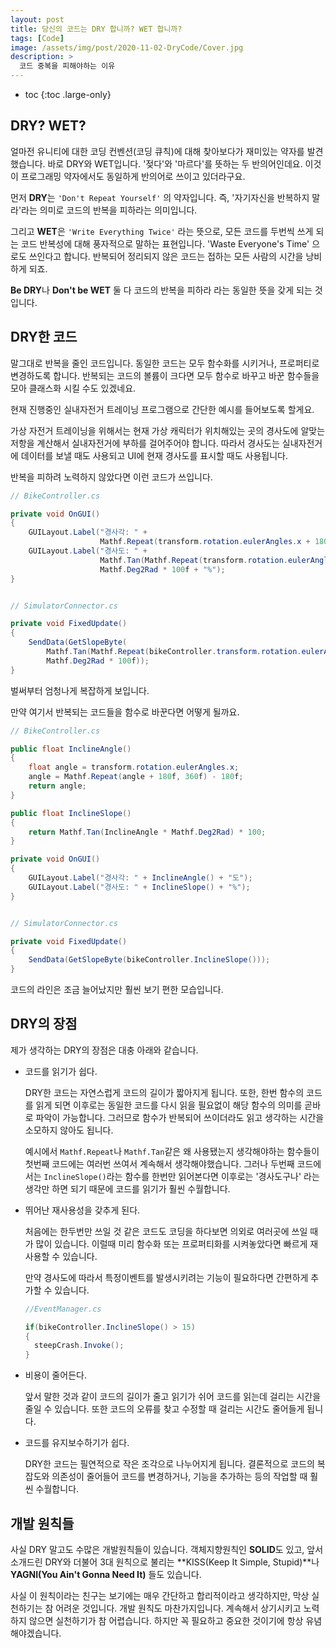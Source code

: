 ```yaml
---
layout: post
title: 당신의 코드는 DRY 합니까? WET 합니까?
tags: [Code]
image: /assets/img/post/2020-11-02-DryCode/Cover.jpg
description: >
  코드 중복을 피해야하는 이유
---
```


* toc
{:toc .large-only}

## DRY? WET?

얼마전 유니티에 대한 코딩 컨벤션(코딩 큐칙)에 대해 찾아보다가 재미있는 약자를 발견했습니다. 바로 DRY와 WET입니다. '젖다'와 '마르다'를 뜻하는 두 반의어인데요. 이것이 프로그래밍 약자에서도 동일하게 반의어로 쓰이고 있더라구요.

먼저 **DRY**는 `'Don't Repeat Yourself'` 의 약자입니다. 즉, '자기자신을 반복하지 말라'라는 의미로 코드의 반복을 피하라는 의미입니다.

그리고 **WET**은 `'Write Everything Twice'` 라는 뜻으로, 모든 코드를 두번씩 쓰게 되는 코드 반복성에 대해 풍자적으로 말하는 표현입니다. 'Waste Everyone's Time' 으로도 쓰인다고 합니다. 반복되어 정리되지 않은 코드는 접하는 모든 사람의 시간을 낭비하게 되죠.

**Be DRY**나 **Don't be WET** 둘 다 코드의 반복을 피하라 라는 동일한 뜻을 갖게 되는 것입니다.

## DRY한 코드

말그대로 반복을 줄인 코드입니다. 동일한 코드는 모두 함수화를 시키거나, 프로퍼티로 변경하도록 합니다. 반복되는 코드의 볼륨이 크다면 모두 함수로 바꾸고 바꾼 함수들을 모아 클래스화 시킬 수도 있겠네요.

현재 진행중인 실내자전거 트레이닝 프로그램으로 간단한 예시를 들어보도록 할게요.

가상 자전거 트레이닝을 위해서는 현재 가상 캐릭터가 위치해있는 곳의 경사도에 알맞는 저항을 계산해서 실내자전거에 부하를 걸어주어야 합니다. 따라서 경사도는 실내자전거에 데이터를 보낼 때도 사용되고 UI에 현재 경사도를 표시할 때도 사용됩니다.

반복을 피하려 노력하지 않았다면 이런 코드가 쓰입니다.

```csharp
// BikeController.cs

private void OnGUI() 
{
	GUILayout.Label("경사각: " + 
                    Mathf.Repeat(transform.rotation.eulerAngles.x + 180f, 360f) - 180f + "도");
	GUILayout.Label("경사도: " + 
                    Mathf.Tan(Mathf.Repeat(transform.rotation.eulerAngles.x + 180f, 360f) - 180f) * 
                    Mathf.Deg2Rad * 100f + "%"); 
}


// SimulatorConnector.cs

private void FixedUpdate() 
{
	SendData(GetSlopeByte(
        Mathf.Tan(Mathf.Repeat(bikeController.transform.rotation.eulerAngles.x + 180f, 360f) - 180f) * 
        Mathf.Deg2Rad * 100f));
}
```

벌써부터 엄청나게 복잡하게 보입니다.

만약 여기서 반복되는 코드들을 함수로 바꾼다면 어떻게 될까요.

```csharp
// BikeController.cs

public float InclineAngle() 
{
	float angle = transform.rotation.eulerAngles.x;
	angle = Mathf.Repeat(angle + 180f, 360f) - 180f;
	return angle;
}

public float InclineSlope()
{
	return Mathf.Tan(InclineAngle * Mathf.Deg2Rad) * 100;
}

private void OnGUI() 
{
	GUILayout.Label("경사각: " + InclineAngle() + "도");
	GUILayout.Label("경사도: " + InclineSlope() + "%"); 
}


// SimulatorConnector.cs

private void FixedUpdate() 
{
	SendData(GetSlopeByte(bikeController.InclineSlope()));
}
```

코드의 라인은 조금 늘어났지만 훨씬 보기 편한 모습입니다.

## DRY의 장점

제가 생각하는 DRY의 장점은 대충 아래와 같습니다.

- 코드를 읽기가 쉽다.

  DRY한 코드는 자연스럽게 코드의 길이가 짧아지게 됩니다. 또한, 한번 함수의 코드를 읽게 되면 이후로는 동일한 코드를 다시 읽을 필요없이 해당 함수의 의미를 곧바로 파악이 가능합니다. 그러므로 함수가 반복되어 쓰이더라도 읽고 생각하는 시간을 소모하지 않아도 됩니다.

  예시에서 `Mathf.Repeat`나 `Mathf.Tan`같은 왜 사용됐는지 생각해야하는 함수들이 첫번째 코드에는 여러번 쓰여서 계속해서 생각해야했습니다.  그러나 두번째 코드에서는 `InclineSlope()`라는 함수를 한번만 읽어본다면 이후로는 '경사도구나' 라는 생각만 하면 되기 때문에 코드를 읽기가 훨씬 수월합니다.

- 뛰어난 재사용성을 갖추게 된다.

  처음에는 한두번만 쓰일 것 같은 코드도 코딩을 하다보면 의외로 여러곳에 쓰일 때가 많이 있습니다. 이럴때 미리 함수화 또는 프로퍼티화를 시켜놓았다면 빠르게 재사용할 수 있습니다.

  만약 경사도에 따라서 특정이벤트를 발생시키려는 기능이 필요하다면 간편하게 추가할 수 있습니다.

  ```csharp
  //EventManager.cs
  
  if(bikeController.InclineSlope() > 15)
  {
  	steepCrash.Invoke();
  }
  ```

- 비용이 줄어든다.

  앞서 말한 것과 같이 코드의 길이가 줄고 읽기가 쉬어 코드를 읽는데 걸리는 시간을 줄일 수 있습니다.  또한 코드의 오류를 찾고 수정할 때 걸리는 시간도 줄어들게 됩니다.

- 코드를 유지보수하기가 쉽다.

  DRY한 코드는 필연적으로 작은 조각으로 나누어지게 됩니다. 결론적으로 코드의 복잡도와 의존성이 줄어들어 코드를 변경하거나, 기능을 추가하는 등의 작업할 때 훨씬 수월합니다.

## 개발 원칙들

사실 DRY 말고도 수많은 개발원칙들이 있습니다. 객체지향원칙인 **SOLID**도 있고, 앞서 소개드린 DRY와 더불어 3대 원칙으로 불리는  **KISS(Keep It Simple, Stupid)**나 **YAGNI(You Ain't Gonna Need It)** 들도 있습니다.

사실 이 원칙이라는 친구는 보기에는 매우 간단하고 합리적이라고 생각하지만, 막상 실천하기는 참 어려운 것입니다. 개발 원칙도 마찬가지입니다. 계속해서 상기시키고 노력하지 않으면 실천하기가 참 어렵습니다. 하지만 꼭 필요하고 중요한 것이기에 항상 유념해야겠습니다.